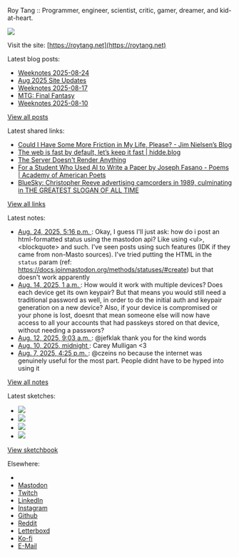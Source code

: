 Roy Tang :: Programmer, engineer, scientist, critic, gamer, dreamer, and kid-at-heart.

![](https://roytang.net/static/img/profile.jpg)

Visit the site: [https://roytang.net](https://roytang.net)

Latest blog posts:

- [Weeknotes 2025-08-24](https://roytang.net/2025/08/weeknotes-08-24/)
- [Aug 2025 Site Updates](https://roytang.net/2025/08/aug2025-site-updates/)
- [Weeknotes 2025-08-17](https://roytang.net/2025/08/weeknotes-08-17/)
- [MTG: Final Fantasy](https://roytang.net/2025/08/mtg-final-fantasy/)
- [Weeknotes 2025-08-10](https://roytang.net/2025/08/weeknotes-08-10/)

[View all posts](https://roytang.net/blog)

Latest shared links:

- [Could I Have Some More Friction in My Life, Please? - Jim Nielsen’s Blog](https://roytang.net/2025/08/2ec816e5294e54bcc1cfa78112b9aa79/)
- [The web is fast by default, let’s keep it fast | hidde.blog](https://roytang.net/2025/08/a2d39f0179ef7fca30da54657ff3cef4/)
- [The Server Doesn&#x27;t Render Anything](https://roytang.net/2025/08/92bfea5eda122c3461b68e021ef1ee59/)
- [For a Student Who Used AI to Write a Paper by Joseph Fasano - Poems | Academy of American Poets](https://roytang.net/2025/08/adc7a35aa98cbbdd14a4efa4f7efeba1/)
- [BlueSky: Christopher Reeve advertising camcorders in 1989, culminating in THE GREATEST SLOGAN OF ALL TIME](https://roytang.net/2025/08/cdad57b5871f9cb51fe3daaf34d40c6f/)

[View all links](https://roytang.net/links)

Latest notes:

- [Aug. 24, 2025, 5:16 p.m. ](https://roytang.net/2025/08/115082986711650736/): Okay, I guess I&#x27;ll just ask: how do i post an html-formatted status using the mastodon api? Like using &lt;ul&gt;, &lt;blockquote&gt; and such. I&#x27;ve seen posts using such features (IDK if they came from non-Masto sources). I&#x27;ve tried putting the HTML in the `status` param (ref: https://docs.joinmastodon.org/methods/statuses/#create) but that doesn&#x27;t work apparently
- [Aug. 14, 2025, 1 a.m. ](https://roytang.net/2025/08/n8hxwde/): How would it work with multiple devices? Does each device get its own keypair? But that means you would still need a traditional password as well, in order to do the initial auth and keypair generation on a new device? Also, if your device is compromised or your phone is lost, doesnt that mean someone else will now have access to all your accounts that had passkeys stored on that device, without needing a passwors?
- [Aug. 12, 2025, 9:03 a.m. ](https://roytang.net/2025/08/115013098310132945/): @jefklak thank you for the kind words
- [Aug. 10, 2025, midnight ](https://roytang.net/2025/08/n7slqms/): Carey Mulligan &lt;3
- [Aug. 7, 2025, 4:25 p.m. ](https://roytang.net/2025/08/114986524818022131/): @czeins no because the internet was genuinely useful for the most part. People didnt have to be hyped into using it

[View all notes](https://roytang.net/notes)

Latest sketches:


- ![](https://roytang.net/media/cache/32/e6/32e6bccc49e8369f7e33d4b393e24821.jpg)
- ![](https://roytang.net/media/cache/6d/bb/6dbb65d9198fe1692eed00385ef079c4.jpg)
- ![](https://roytang.net/media/cache/55/78/5578c142afd534e31f9723865e041b14.jpg)
- ![](https://roytang.net/media/cache/ab/48/ab48f5f9b0480e3f07e72a0a6795f014.jpg)

[View sketchbook](https://roytang.net/albums/sketchbook)


Elsewhere:

- []()
- [Mastodon](https://indieweb.social/@roytang)
- [Twitch](https://twitch.tv/twitchyroy)
- [LinkedIn](https://www.linkedin.com/in/roytang)
- [Instagram](https://instagram.com/roytang0400)
- [Github](https://github.com/roytang)
- [Reddit](https://reddit.com/u/hungryroy)
- [Letterboxd](https://letterboxd.com/hungryroy/)
- [Ko-fi](https://ko-fi.com/roytang)
- [E-Mail](mailto:hello@roytang.net)
